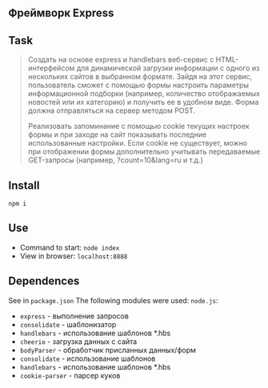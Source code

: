 Фреймворк Express
------------
Task
------------
> Создать на основе express и handlebars веб-сервис с HTML-
> интерфейсом для динамической загрузки информации с одного из
> нескольких сайтов в выбранном формате. Зайдя на этот сервис,
> пользователь сможет с помощью формы настроить параметры
> информационной подборки (например, количество отображаемых
> новостей или их категорию) и получить ее в удобном виде. Форма
> должна отправляться на сервер методом POST.
>
>Реализовать запоминание с помощью cookie текущих настроек
>формы и при заходе на сайт показывать последние использованные
>настройки. Если cookie не существует, можно при отображении
>формы дополнительно учитывать передаваемые GET-запросы
>(например, ?count=10&lang=ru и т.д.)

Install
------------

    npm i

Use
-----------
* Command to start: `node index`
* View in browser: `localhost:8888`

Dependences
-----------
See in `package.json`
The following modules were used: `node.js`:
* `express` - выполнение запросов
* `consolidate` - шаблонизатор
* `handlebars` - использование шаблонов *.hbs
* `cheerio` - загрузка данных с сайта
* `bodyParser` - обработчик присланных данных/форм
* `consolidate` - использование шаблонов 
* `handlebars` - использование шаблонов *.hbs
* `cookie-parser` - парсер куков
